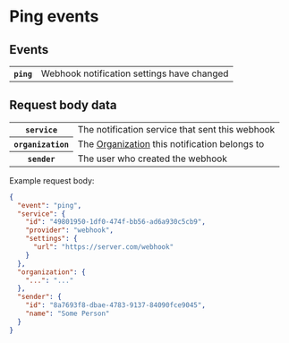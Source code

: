 # Ping events

## Events

<table>
<tbody>
  <tr>
    <th><code>ping</code></th>
    <td>Webhook notification settings have changed</td>
  </tr>
</tbody>
</table>

## Request body data

<table>
<tbody>
  <tr><th><code>service</code></th><td>The notification service that sent this webhook</td></tr>
  <tr><th><code>organization</code></th><td>The <a href="/docs/api/organizations">Organization</a> this notification belongs to</td></tr>
  <tr><th><code>sender</code></th><td>The user who created the webhook</td></tr>
</tbody>
</table>

Example request body:

```json
{
  "event": "ping",
  "service": {
    "id": "49801950-1df0-474f-bb56-ad6a930c5cb9",
    "provider": "webhook",
    "settings": {
      "url": "https://server.com/webhook"
    }
  },
  "organization": {
    "...": "..."
  },
  "sender": {
    "id": "8a7693f8-dbae-4783-9137-84090fce9045",
    "name": "Some Person"
  }
}
```
